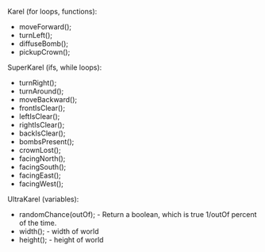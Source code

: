 Karel (for loops, functions):
- moveForward();
- turnLeft();
- diffuseBomb();
- pickupCrown();

SuperKarel (ifs, while loops):
- turnRight();
- turnAround();
- moveBackward();
- frontIsClear();
- leftIsClear();
- rightIsClear();
- backIsClear();
- bombsPresent();
- crownLost();
- facingNorth();
- facingSouth();
- facingEast();
- facingWest();

UltraKarel (variables):
- randomChance(outOf); - Return a boolean, which is true 1/outOf percent of the time.
- width(); - width of world
- height(); - height of world 

